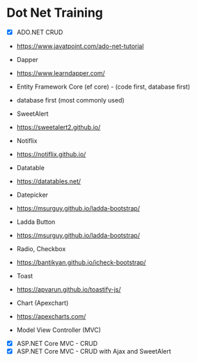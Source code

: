 # Dot Net Training

- [x] ADO.NET CRUD
- https://www.javatpoint.com/ado-net-tutorial

- Dapper 
- https://www.learndapper.com/

- Entity Framework Core (ef core) - (code first, database first)
- database first (most commonly used)

- SweetAlert
- https://sweetalert2.github.io/

- Notiflix
- https://notiflix.github.io/

- Datatable
- https://datatables.net/

- Datepicker
- https://msurguy.github.io/ladda-bootstrap/

- Ladda Button
- https://msurguy.github.io/ladda-bootstrap/

- Radio, Checkbox
- https://bantikyan.github.io/icheck-bootstrap/

- Toast
- https://apvarun.github.io/toastify-js/

- Chart (Apexchart)
- https://apexcharts.com/

- Model View Controller (MVC)
- [x] ASP.NET Core MVC - CRUD
- [x] ASP.NET Core MVC - CRUD with Ajax and SweetAlert